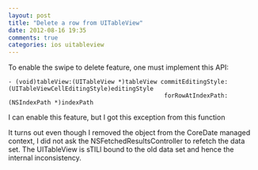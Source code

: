 ```yaml
---
layout: post
title: "Delete a row from UITableView"
date: 2012-08-16 19:35
comments: true
categories: ios uitableview
---
```


To enable the swipe to delete feature, one must implement this API:


```
- (void)tableView:(UITableView *)tableView commitEditingStyle:(UITableViewCellEditingStyle)editingStyle
                                            forRowAtIndexPath:(NSIndexPath *)indexPath
```


I can enable this feature, but I got this exception from this function


It turns out even though I removed the object from the CoreDate managed context, I did not ask the NSFetchedResultsController to refetch the data set. The UITableView is sTILl bound to the old data set and hence the internal inconsistency.

